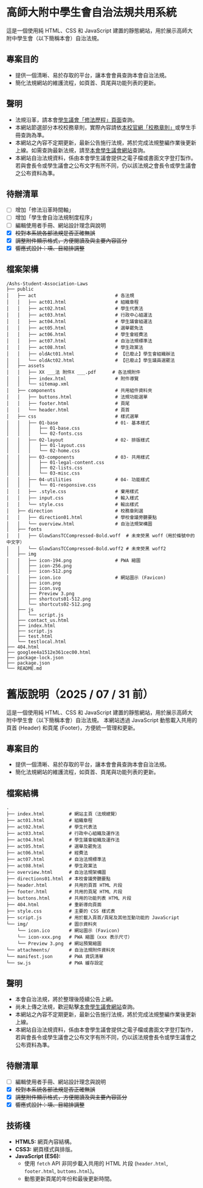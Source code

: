 # 高師大附中學生會自治法規共用系統
這是一個使用純 HTML、CSS 和 JavaScript 建置的靜態網站，用於展示高師大附中學生會（以下簡稱本會）自治法規。

## 專案目的

* 提供一個清晰、易於存取的平台，讓本會會員查詢本會自治法規。
* 簡化法規網站的維護流程，如頁首、頁尾與功能列表的更新。 

## 聲明

* 法規沿革，請本會[學生議會「修法歷程」頁面](https://sites.google.com/a/stu.nknush.kh.edu.tw/ashs_sp/laws/修法歷程)查詢。
* 本網站節選部分本校校務章則，實際內容請依[本校官網「校務章則」](https://sites.google.com/tea.nknush.kh.edu.tw/fagui/)或學生手冊查詢為準。
* 本網站之內容不定期更新，最新公告施行法規，將於完成法規整編作業後更新上線。如需查詢最新法規，請至[本會學生議會網站](https://sites.google.com/a/stu.nknush.kh.edu.tw/ashs_sp/laws/法規彙編)查詢。
* 本網站自治法規資料，係由本會學生議會提供之電子檔或書面文字登打製作。若與會長令或學生議會之公布文字有所不同，仍以該法規之會長令或學生議會之公布資料為準。</li>


## 待辦清單

- [ ] 增加「修法沿革時間軸」
- [ ] 增加「學生會自治法規制度程序」
- [ ] 編輯使用者手冊、網站設計理念與說明
- [x] ~~校對本系統各部法規是否正確無誤~~
- [x] ~~調整附件顯示格式，方便閱讀及與主要內容區分~~
- [x] ~~響應式設計：項、目縮排調整~~

## 檔案架構

```
/Ashs-Student-Association-Laws
├── public
│   ├── act                             # 各法規
│   │   ├── act01.html                  # 組織章程
│   │   ├── act02.html                  # 學生代表法
│   │   ├── act03.html                  # 行政中心組運法
│   │   ├── act04.html                  # 學生議會組運法
│   │   ├── act05.html                  # 選舉罷免法
│   │   ├── act06.html                  # 學生會經費法
│   │   ├── act07.html                  # 自治法規標準法
│   │   ├── act08.html                  # 學生政黨法
│   │   ├── oldAct01.html               # 【已廢止】學生會組織辦法
│   │   └── oldAct02.html               # 【已廢止】學生議員選罷法
│   ├── assets
│   │   ├── XX ___法 附件X ___.pdf      # 各法規附件
│   │   ├── index.html                  # 附件導覽 
│   │   └── sitemap.xml
│   ├── components                      # 共用組件資料夾
│   │   ├── buttons.html                # 法規功能選單
│   │   ├── footer.html                 # 頁尾
│   │   └── header.html                 # 頁首
│   ├── css                             # 樣式選單
│   │   ├── 01-base                     # 01- 基本樣式
│   │   │   ├── 01-base.css
│   │   │   └── 02-fonts.css
│   │   ├── 02-layout                   # 02- 排版樣式
│   │   │   ├── 01-layout.css
│   │   │   └── 02-home.css
│   │   ├── 03-components               # 03- 共用樣式
│   │   │   ├── 01-legal-content.css
│   │   │   ├── 02-lists.css
│   │   │   └── 03-misc.css
│   │   ├── 04-utilities                # 04- 功能樣式
│   │   │   └── 01-responsive.css
│   │   ├── .style.css                  # 棄用樣式
│   │   ├── input.css                   # 輸入樣式
│   │   └── style.css                   # 輸出樣式
│   ├── direction                       # 校務章則選
│   │   ├── direction01.html            # 學校會議旁聽要點
│   │   └── overview.html               # 自治法規架構圖
│   ├── fonts
│   │   ├── GlowSansTCCompressed-Bold.woff  # 未來熒黑 woff（用於條號中的中文字）
│   │   └── GlowSansTCCompressed-Bold.woff2 # 未來熒黑 woff2
│   ├── img
│   │   ├── icon-194.png                # PWA 縮圖
│   │   ├── icon-256.png
│   │   ├── icon-512.png
│   │   ├── icon.ico                    # 網站圖示 (Favicon)
│   │   ├── icon.png
│   │   ├── icon.svg
│   │   ├── Preview 3.png
│   │   ├── shortcuts01-512.png
│   │   └── shortcuts02-512.png
│   ├── js
│   │   └── script.js
│   ├── contact_us.html
│   ├── index.html
│   ├── script.js
│   ├── test.html
│   └── testlocal.html
├── 404.html
├── googlee4a1512e361cec00.html
├── package-lock.json
├── package.json
└── README.md
```



# 舊版說明（2025 / 07 / 31 前）

這是一個使用純 HTML、CSS 和 JavaScript 建置的靜態網站，用於展示高師大附中學生會（以下簡稱本會）自治法規。
本網站透過 JavaScript 動態載入共用的頁首 (Header) 和頁尾 (Footer)，方便統一管理和更新。 

## 專案目的

* 提供一個清晰、易於存取的平台，讓本會會員查詢本會自治法規。
* 簡化法規網站的維護流程，如頁首、頁尾與功能列表的更新。 

## 檔案結構

```
.
├── index.html         # 網站主頁（法規總覽）
├── act01.html         # 組織章程
├── act02.html         # 學生代表法
├── act03.html         # 行政中心組織及運作法
├── act04.html         # 學生議會組織及運作法
├── act05.html         # 選舉及罷免法
├── act06.html         # 經費法
├── act07.html         # 自治法規標準法
├── act08.html         # 學生政黨法
├── overview.html      # 自治法規架構圖
├── directions01.html  # 本校會議旁聽要點
├── header.html        # 共用的頁首 HTML 片段
├── footer.html        # 共用的頁尾 HTML 片段
├── buttons.html       # 共用的功能列表 HTML 片段
├── 404.html           # 重新導向頁面
├── style.css          # 主要的 CSS 樣式表
├── script.js          # 用於載入頁首/頁尾及其他互動功能的 JavaScript
└── img/               # 圖示資料夾
    └── icon.ico       # 網站圖示 (Favicon)
    └── icon-xxx.png   # PWA 縮圖（xxx 表示尺寸）
    └── Preview 3.png  # 網站預覽縮圖
└── attachments/       # 自治法規附件資料夾
└── manifest.json      # PWA 資訊清單
└── sw.js              # PWA 緩存設定
```

## 聲明

* 本會自治法規，將於整理後陸續公告上網。
* 尚未上傳之法規，歡迎點擊[本會學生議會網站](https://sites.google.com/a/stu.nknush.kh.edu.tw/ashs_sp)查詢。
* 本網站之內容不定期更新，最新公告施行法規，將於完成法規整編作業後更新上線。
* 本網站自治法規資料，係由本會學生議會提供之電子檔或書面文字登打製作，若與會長令或學生議會之公布文字有所不同，仍以該法規會長令或學生議會之公布資料為準。

## 待辦清單

- [ ] 編輯使用者手冊、網站設計理念與說明
- [x] ~~校對本系統各部法規是否正確無誤~~
- [x] ~~調整附件顯示格式，方便閱讀及與主要內容區分~~
- [x] ~~響應式設計：項、目縮排調整~~

## 技術棧

* **HTML5:** 網頁內容結構。
* **CSS3:** 網頁樣式與排版。
* **JavaScript (ES6):**
    * 使用 `fetch` API 非同步載入共用的 HTML 片段 (`header.html`, `footer.html`, `buttoms.html`)。
    * 動態更新頁尾的年份和最後更新時間。